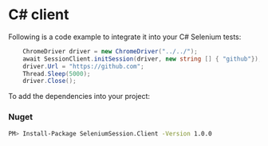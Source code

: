 # C# client
Following is a code example to integrate it into your C# Selenium tests:
```cs
    ChromeDriver driver = new ChromeDriver("../../");
    await SessionClient.initSession(driver, new string [] { "github"});
    driver.Url = "https://github.com";
    Thread.Sleep(5000);
    driver.Close();

```

To add the dependencies into your project:
### Nuget
```bash
PM> Install-Package SeleniumSession.Client -Version 1.0.0
```

